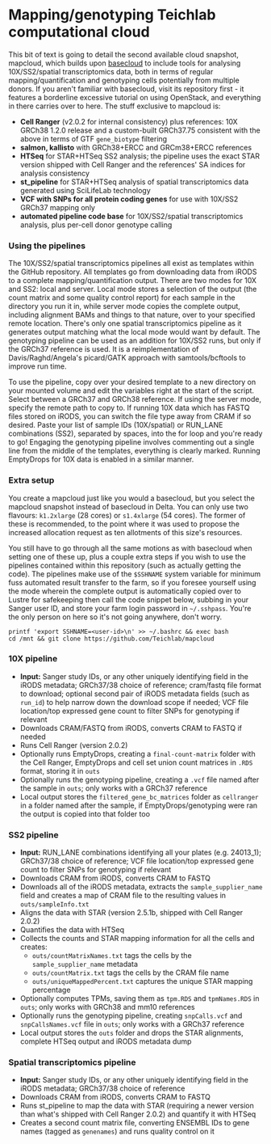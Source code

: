 # Mapping/genotyping Teichlab computational cloud

This bit of text is going to detail the second available cloud snapshot, mapcloud, which builds upon [basecloud](https://github.com/Teichlab/basecloud) to include tools for analysing 10X/SS2/spatial transcriptomics data, both in terms of regular mapping/quantification and genotyping cells potentially from multiple donors. If you aren't familiar with basecloud, visit its repository first - it features a borderline excessive tutorial on using OpenStack, and everything in there carries over to here. The stuff exclusive to mapcloud is:

* **Cell Ranger** (v2.0.2 for internal consistency) plus references: 10X GRCh38 1.2.0 release and a custom-built GRCh37.75 consistent with the above in terms of GTF `gene_biotype` filtering
* **salmon, kallisto** with GRCh38+ERCC and GRCm38+ERCC references
* **HTSeq** for STAR+HTSeq SS2 analysis; the pipeline uses the exact STAR version shipped with Cell Ranger and the references' SA indices for analysis consistency
* **st_pipeline** for STAR+HTSeq analysis of spatial transcriptomics data generated using SciLifeLab technology
* **VCF with SNPs for all protein coding genes** for use with 10X/SS2 GRCh37 mapping only
* **automated pipeline code base** for 10X/SS2/spatial transcriptomics analysis, plus per-cell donor genotype calling

### Using the pipelines

The 10X/SS2/spatial transcriptomics pipelines all exist as templates within the GitHub repository. All templates go from downloading data from iRODS to a complete mapping/quantification output. There are two modes for 10X and SS2: local and server. Local mode stores a selection of the output (the count matrix and some quality control report) for each sample in the directory you run it in, while server mode copies the complete output, including alignment BAMs and things to that nature, over to your specified remote location. There's only one spatial transcriptomics pipeline as it generates output matching what the local mode would want by default. The genotyping pipeline can be used as an addition for 10X/SS2 runs, but only if the GRCh37 reference is used. It is a reimplementation of Davis/Raghd/Angela's picard/GATK approach with samtools/bcftools to improve run time.

To use the pipeline, copy over your desired template to a new directory on your mounted volume and edit the variables right at the start of the script. Select between a GRCh37 and GRCh38 reference. If using the server mode, specify the remote path to copy to. If running 10X data which has FASTQ files stored on iRODS, you can switch the file type away from CRAM if so desired. Paste your list of sample IDs (10X/spatial) or RUN_LANE combinations (SS2), separated by spaces, into the for loop and you're ready to go! Engaging the genotyping pipeline involves commenting out a single line from the middle of the templates, everything is clearly marked. Running EmptyDrops for 10X data is enabled in a similar manner.

### Extra setup

You create a mapcloud just like you would a basecloud, but you select the mapcloud snapshot instead of basecloud in Delta. You can only use two flavours: `k1.2xlarge` (28 cores) or `s1.4xlarge` (54 cores). The former of these is recommended, to the point where it was used to propose the increased allocation request as ten allotments of this size's resources.

You still have to go through all the same motions as with basecloud when setting one of these up, plus a couple extra steps if you wish to use the pipelines contained within this repository (such as actually getting the code). The pipelines make use of the `$SSHNAME` system variable for minimum fuss automated result transfer to the farm, so if you foresee yourself using the mode wherein the complete output is automatically copied over to Lustre for safekeeping then call the code snippet below, subbing in your Sanger user ID, and store your farm login password in `~/.sshpass`. You're the only person on here so it's not going anywhere, don't worry.

	printf 'export SSHNAME=<user-id>\n' >> ~/.bashrc && exec bash
	cd /mnt && git clone https://github.com/Teichlab/mapcloud

### 10X pipeline
* **Input:** Sanger study IDs, or any other uniquely identifying field in the iRODS metadata; GRCh37/38 choice of reference; cram/fastq file format to download; optional second pair of iRODS metadata fields (such as `run_id`) to help narrow down the download scope if needed; VCF file location/top expressed gene count to filter SNPs for genotyping if relevant
* Downloads CRAM/FASTQ from iRODS, converts CRAM to FASTQ if needed
* Runs Cell Ranger (version 2.0.2)
* Optionally runs EmptyDrops, creating a `final-count-matrix` folder with the Cell Ranger, EmptyDrops and cell set union count matrices in `.RDS` format, storing it in `outs`
* Optionally runs the genotyping pipeline, creating a `.vcf` file named after the sample in `outs`; only works with a GRCh37 reference
* Local output stores the `filtered_gene_bc_matrices` folder as `cellranger` in a folder named after the sample, if EmptyDrops/genotyping were ran the output is copied into that folder too

### SS2 pipeline
* **Input:** RUN_LANE combinations identifying all your plates (e.g. 24013_1); GRCh37/38 choice of reference; VCF file location/top expressed gene count to filter SNPs for genotyping if relevant
* Downloads CRAM from iRODS, converts CRAM to FASTQ
* Downloads all of the iRODS metadata, extracts the `sample_supplier_name` field and creates a map of CRAM file to the resulting values in `outs/sampleInfo.txt`
* Aligns the data with STAR (version 2.5.1b, shipped with Cell Ranger 2.0.2)
* Quantifies the data with HTSeq
* Collects the counts and STAR mapping information for all the cells and creates:
	-	`outs/countMatrixNames.txt` tags the cells by the `sample_supplier_name` metadata
	-	`outs/countMatrix.txt` tags the cells by the CRAM file name
	-	`outs/uniqueMappedPercent.txt` captures the unique STAR mapping percentage
* Optionally computes TPMs, saving them as `tpm.RDS` and `tpmNames.RDS` in `outs`; only works with GRCh38 and mm10 references
* Optionally runs the genotyping pipeline, creating `snpCalls.vcf` and `snpCallsNames.vcf` file in `outs`; only works with a GRCh37 reference
* Local output stores the `outs` folder and drops the STAR alignments, complete HTSeq output and iRODS metadata dump

### Spatial transcriptomics pipeline
* **Input:** Sanger study IDs, or any other uniquely identifying field in the iRODS metadata; GRCh37/38 choice of reference
* Downloads CRAM from iRODS, converts CRAM to FASTQ
* Runs st_pipeline to map the data with STAR (requiring a newer version than what's shipped with Cell Ranger 2.0.2) and quantify it with HTSeq
* Creates a second count matrix file, converting ENSEMBL IDs to gene names (tagged as `genenames`) and runs quality control on it
